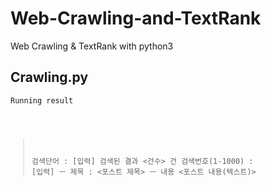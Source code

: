 # Web-Crawling-and-TextRank
Web Crawling &amp; TextRank with python3

## Crawling.py

<code>Running result<pre>
> 검색단어 : [입력]
검색된 결과 <건수> 건
> 검색번호(1-1000) : [입력]
ㅡ 제목 : <포스트 제목>
ㅡ 내용
<포스트 내용(텍스트)>
</pre></code>
